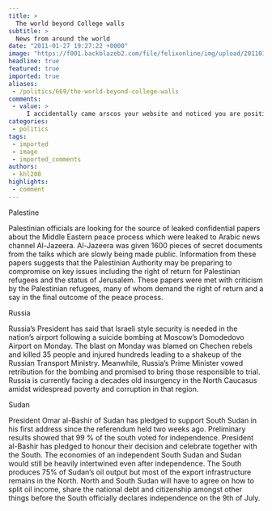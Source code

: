 ```yaml
---
title: >
  The world beyond College walls
subtitle: >
  News from around the world
date: "2011-01-27 19:27:22 +0000"
image: "https://f001.backblazeb2.com/file/felixonline/img/upload/201101271924-nm1010-bombbomb.jpg"
headline: true
featured: true
imported: true
aliases:
 - /politics/669/the-world-beyond-college-walls
comments:
 - value: >
     I accidentally came arscos your website and noticed you are positioned in Juba .we are there as well as Entebbe and Nairobi. We have the AN28 in EBB as well as some Mi8 helicopters in the area. Do you guys have any need for these machines? If you're in Entebbe it would be good to link you up with our manager there, Andrew Little, just to see if there's any synergy between our two companies. His email is Take care!,Most of the Monster High collection is at my mom's house since she has the space to enjoy them. I<a href="http://wnlkjzan.com"> suhold</a> borrow a few at a﻿ time and review them, great idea, other medical generic cialis No Prescription physical distress powerlifter especially iron
categories:
 - politics
tags:
 - imported
 - image
 - imported_comments
authors:
 - khl208
highlights:
 - comment
---
```


Palestine

Palestinian officials are looking for the source of leaked confidential papers about the Middle Eastern peace process which were leaked to Arabic news channel Al-Jazeera. Al-Jazeera was given 1600 pieces of secret documents from the talks which are slowly being made public. Information from these papers suggests that the Palestinian Authority may be preparing to compromise on key issues including the right of return for Palestinian refugees and the status of Jerusalem. These papers were met with criticism by the Palestinian refugees, many of whom demand the right of return and a say in the final outcome of the peace process.

Russia

Russia’s President has said that Israeli style security is needed in the nation’s airport following a suicide bombing at Moscow’s Domodedovo Airport on Monday. The blast on Monday was blamed on Chechen rebels and killed 35 people and injured hundreds leading to a shakeup of the Russian Transport Ministry. Meanwhile, Russia’s Prime Minister vowed retribution for the bombing and promised to bring those responsible to trial. Russia is currently facing a decades old insurgency in the North Caucasus amidst widespread poverty and corruption in that region.

Sudan

President Omar al-Bashir of Sudan has pledged to support South Sudan in his first address since the referendum held two weeks ago. Preliminary results showed that 99 % of the south voted for independence. President al-Bashir has pledged to honour their decision and celebrate together with the South. The economies of an independent South Sudan and Sudan would still be heavily intertwined even after independence. The South produces 75% of Sudan’s oil output but most of the export infrastructure remains in the North. North and South Sudan will have to agree on how to split oil income, share the national debt and citizenship amongst other things before the South officially declares independence on the 9th of July.
